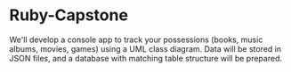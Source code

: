 # Ruby-Capstone
We'll develop a console app to track your possessions (books, music albums, movies, games) using a UML class diagram. Data will be stored in JSON files, and a database with matching table structure will be prepared.
